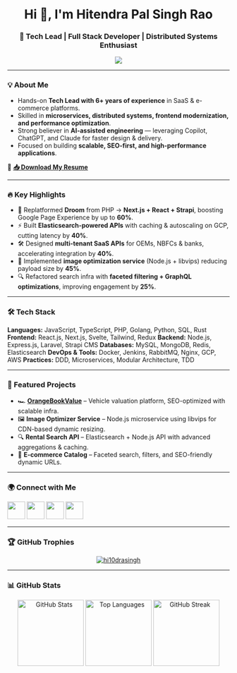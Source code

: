 <h1 align="center">Hi 👋, I'm Hitendra Pal Singh Rao</h1>
<h3 align="center">🚀 Tech Lead | Full Stack Developer | Distributed Systems Enthusiast</h3>

<p align="center">
  <a href="https://komarev.com/ghpvc/?username=hi10drasingh">
    <img src="https://komarev.com/ghpvc/?username=hi10drasingh&label=Profile%20views&color=0e75b6&style=flat" />
  </a>
</p>

---

### 💡 About Me
- Hands-on **Tech Lead with 6+ years of experience** in SaaS & e-commerce platforms.
- Skilled in **microservices, distributed systems, frontend modernization, and performance optimization**.
- Strong believer in **AI-assisted engineering** — leveraging Copilot, ChatGPT, and Claude for faster design & delivery.
- Focused on building **scalable, SEO-first, and high-performance applications**.

📄 **[📥 Download My Resume](https://drive.google.com/file/d/11DkTiRHvngYC52LEJN18I_bh0_ZUn8PA/view)**

---

### 🔥 Key Highlights
- 🚀 Replatformed **Droom** from PHP → **Next.js + React + Strapi**, boosting Google Page Experience by up to **60%**.
- ⚡ Built **Elasticsearch-powered APIs** with caching & autoscaling on GCP, cutting latency by **40%**.
- 🛠️ Designed **multi-tenant SaaS APIs** for OEMs, NBFCs & banks, accelerating integration by **40%**.
- 📸 Implemented **image optimization service** (Node.js + libvips) reducing payload size by **45%**.
- 🔍 Refactored search infra with **faceted filtering + GraphQL optimizations**, improving engagement by **25%**.

---

### 🛠 Tech Stack
**Languages:** JavaScript, TypeScript, PHP, Golang, Python, SQL, Rust
**Frontend:** React.js, Next.js, Svelte, Tailwind, Redux
**Backend:** Node.js, Express.js, Laravel, Strapi CMS
**Databases:** MySQL, MongoDB, Redis, Elasticsearch
**DevOps & Tools:** Docker, Jenkins, RabbitMQ, Nginx, GCP, AWS
**Practices:** DDD, Microservices, Modular Architecture, TDD

---

### 📂 Featured Projects
- 🏎 **[OrangeBookValue](https://orangebookvalue.com/)** – Vehicle valuation platform, SEO-optimized with scalable infra.
- 🖼 **Image Optimizer Service** – Node.js microservice using libvips for CDN-based dynamic resizing.
- 🔍 **Rental Search API** – Elasticsearch + Node.js API with advanced aggregations & caching.
- 🛒 **E-commerce Catalog** – Faceted search, filters, and SEO-friendly dynamic URLs.

---

### 🌍 Connect with Me
<p align="left">
<a href="https://linkedin.com/in/hi10dra-singh"><img src="https://skillicons.dev/icons?i=linkedin" height="40"/></a>
<a href="https://twitter.com/hi10dra_singh"><img src="https://skillicons.dev/icons?i=twitter" height="40"/></a>
<a href="https://leetcode.com/u/Hi10dra/"><img src="https://skills.syvixor.com/api/icons?i=leetcode" height="40"/></a>
<a href="https://github.com/hi10drasingh"><img src="https://skillicons.dev/icons?i=github" height="40"/></a>
</p>

---

### 🏆 GitHub Trophies
<p align="center">
  <a href="https://github.com/ryo-ma/github-profile-trophy">
    <img src="https://github-profile-trophy.vercel.app/?username=hi10drasingh&rank=-?,-C&margin-w=15&theme=onedark" alt="hi10drasingh" />
  </a>
</p>

---

### 📊 GitHub Stats
<div align="center">
  <img height="150" src="https://github-readme-stats-hi10drasingh.vercel.app/api?username=hi10drasingh&show_icons=true&locale=en&hide=stars" alt="GitHub Stats" />
  <img height="150" src="https://github-readme-stats-hi10drasingh.vercel.app/api/top-langs?username=hi10drasingh&layout=compact" alt="Top Languages" />
  <img height="150" src="https://github-readme-streak-stats.herokuapp.com/?user=hi10drasingh" alt="GitHub Streak" />
</p>
